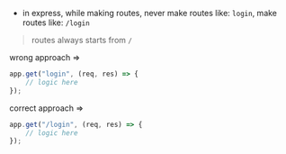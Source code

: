 - in express, while making routes, never make routes like: `login`, make routes like: `/login`

> routes always starts from `/`

wrong approach =>

```javascript
app.get("login", (req, res) => {
	// logic here
});
```

correct approach =>

```javascript
app.get("/login", (req, res) => {
	// logic here
});
```
